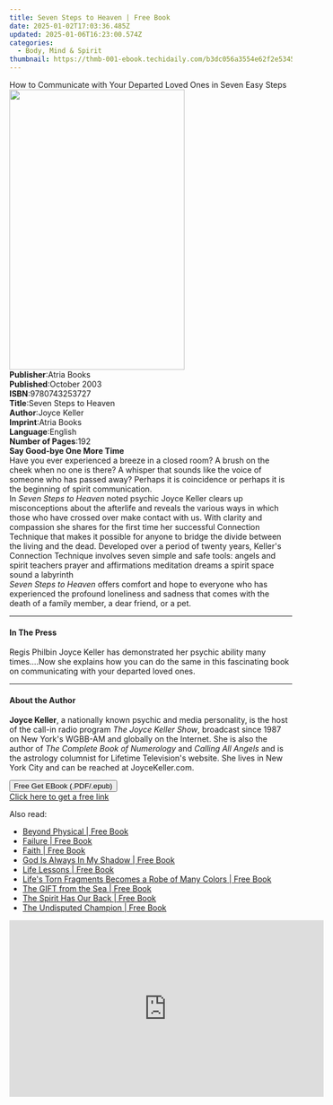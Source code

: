 ```yaml
---
title: Seven Steps to Heaven | Free Book
date: 2025-01-02T17:03:36.485Z
updated: 2025-01-06T16:23:00.574Z
categories:
  - Body, Mind & Spirit
thumbnail: https://thmb-001-ebook.techidaily.com/b3dc056a3554e62f2e53452342e65500a8ad3786d378a3357aef0100a308f228.jpg
---
```

<main id="book-container">
  <div class="flex flex-col">
    <div class="book-brief flex-1 py-6 px-4 sm:p-6 md:py-10 md:px-8">
      <!-- brief-->
      <div class="book-brief-main">
        How to Communicate with Your Departed Loved Ones in Seven Easy Steps
      </div>
    </div>
    <div
      class="book-meta-info flex-1 grid gap-4 col-start-1 col-end-3 row-start-1 sm:mb-6 sm:grid-cols-4 lg:gap-6 lg:col-start-2 lg:row-end-6 lg:row-span-6 lg:mb-0"
    >
      <div
        class="book-meta-info-left place-content-center mt-4 p-4 text-sm leading-6 col-start-2 col-span-2 dark:text-slate-400"
      >
        <img
          class="w-full h-500 object-cover rounded-lg sm:h-255 sm:col-span-2 lg:col-span-full"
          src="https://img-001-ebook.techidaily.com/29ced4e69044623e14e5034aed52c261b7d218b9ed79823cfb90d2e726622acd.jpg"
          alt=""
          width="312"
          height="500"
        />
      </div>
      <div
        class="book-meta-info-right mt-2 col-start-1 row-start-2 col-span-3 self-center"
      >
        <!-- meta data  -->
        <div class="flex flex-col px-4 md:px-8">
          <div class="flex-1">
            <strong>Publisher</strong>:<span class="px-2">Atria Books</span>
          </div>
          <div class="flex-1">
            <strong>Published</strong>:<span class="px-2">October 2003</span>
          </div>
          <div class="flex-1">
            <strong>ISBN</strong>:<span class="px-2">9780743253727</span>
          </div>
          <div class="flex-1">
            <strong>Title</strong>:<span class="px-2"
              >Seven Steps to Heaven</span
            >
          </div>
          <div class="flex-1">
            <strong>Author</strong>:<span class="px-2">Joyce Keller</span>
          </div>
          <div class="flex-1">
            <strong>Imprint</strong>:<span class="px-2">Atria Books</span>
          </div>
          <div class="flex-1">
            <strong>Language</strong>:<span class="px-2">English</span>
          </div>
          <div class="flex-1">
            <strong>Number of Pages</strong>:<span class="px-2">192</span>
          </div>
        </div>
      </div>
    </div>
    <div class="book-description flex-1 py-6 px-4 sm:p-6 md:py-10 md:px-8">
      <div class="book-description-main">
        <div accordion-content="" id="description">
          <b>Say Good-bye One More Time</b> <br />
          Have you ever experienced a breeze in a closed room? A brush on the
          cheek when no one is there? A whisper that sounds like the voice of
          someone who has passed away? Perhaps it is coincidence or perhaps it
          is the beginning of spirit communication. <br />
          In <i>Seven Steps to Heaven</i> noted psychic Joyce Keller clears up
          misconceptions about the afterlife and reveals the various ways in
          which those who have crossed over make contact with us. With clarity
          and compassion she shares for the first time her successful Connection
          Technique that makes it possible for anyone to bridge the divide
          between the living and the dead. Developed over a period of twenty
          years, Keller's Connection Technique involves seven simple and safe
          tools: angels and spirit teachers prayer and affirmations meditation
          dreams a spirit space sound a labyrinth <br />
          <i>Seven Steps to Heaven</i> offers comfort and hope to everyone who
          has experienced the profound loneliness and sadness that comes with
          the death of a family member, a dear friend, or a pet.
        </div>
        <div class="accordion-fader"></div>
      </div>
    </div>
    <div class="book-excerpts flex-1 py-6 px-4 sm:p-6 md:py-10 md:px-8">
      <!-- excerpts-->
      <div class="book-excerpts-main">
        <hr />
        <h4 class="placeholder placeholder-heading">
          <span>In The Press</span>
        </h4>
        <p>
          Regis Philbin Joyce Keller has demonstrated her psychic ability many
          times....Now she explains how you can do the same in this fascinating
          book on communicating with your departed loved ones.
        </p>
      </div>
    </div>
    <div class="book-about-author flex-1 py-6 px-4 sm:p-6 md:py-10 md:px-8">
      <!-- about author-->
      <div class="book-main-author-main">
        <hr />
        <h4 class="placeholder placeholder-heading">
          <span>About the Author</span>
        </h4>
        <p>
          <b>Joyce Keller</b>, a nationally known psychic and media personality,
          is the host of the call-in radio program&nbsp;<i
            >The Joyce Keller Show</i
          >, broadcast since 1987 on New York's WGBB-AM and globally on the
          Internet. She is also the author of&nbsp;<i
            >The Complete Book of Numerology</i
          >&nbsp;and&nbsp;<i>Calling All Angels</i>&nbsp;and is the astrology
          columnist for Lifetime Television's website. She lives in New York
          City and can be reached at JoyceKeller.com.
        </p>
      </div>
    </div>
    <div class="book-free-get flex-1 py-6 px-4 sm:p-6 md:py-10 md:px-8">
      <button
        id="btn-free-get"
        class="bg-blue-500 hover:bg-blue-700 text-white font-bold py-2 px-4 rounded"
      >
        Free Get EBook (.PDF/.epub)
      </button>
      <div id="countdown-display" class="px-2 text-lg mt-2"></div>
      <a
        id="free-link"
        class="hidden bg-blue-500 hover:bg-blue-700 text-white font-bold py-2 px-4 rounded"
        href="https://www.ebooks.com/en-us/book/333680/seven-steps-to-heaven/joyce-keller/"
        target="_blank"
        >Click here to get a free link</a
      >
    </div>
    <script>
      let countdownTime = 0;
      let countdownInterval = null;
      document
        .getElementById('btn-free-get')
        .addEventListener('click', startCountdown);
      function startCountdown() {
        countdownTime = new Date().getTime() + 60000 * 3;
        countdownInterval = setInterval(updateCountdown, 1000);
        document.getElementById('btn-free-get').disabled = true;
        document
          .getElementById('btn-free-get')
          .classList.add('bg-gray-500', 'cursor-not-allowed');
      }
      function updateCountdown() {
        let currentTime = new Date().getTime();
        let timeLeft = countdownTime - currentTime;
        let secondsLeft = Math.floor(timeLeft / 1000);
        document.getElementById('countdown-display').innerHTML =
          `Remaining time: ${secondsLeft} seconds.`;
        if (secondsLeft <= 0) {
          clearInterval(countdownInterval);
          document.getElementById('btn-free-get').classList.add('hidden');
          document.getElementById('free-link').classList.remove('hidden');
          document.getElementById('countdown-display').innerHTML = '';
        }
      }
    </script>
  </div>
</main>

<ins class="adsbygoogle"
      style="display:block"
      data-ad-client="ca-pub-7571918770474297"
      data-ad-slot="8358498916"
      data-ad-format="auto"
      data-full-width-responsive="true"></ins>
    

<span class="atpl-alsoreadstyle">Also read:</span>
<div><ul>
<li><a href="https://novels-ebooks.techidaily.com/210293340-9781098023485-beyond-physical/"><u>Beyond Physical | Free Book</u></a></li>
<li><a href="https://novels-ebooks.techidaily.com/210293337-9781098049027-failure/"><u>Failure | Free Book</u></a></li>
<li><a href="https://novels-ebooks.techidaily.com/210293768-9781641914826-faith/"><u>Faith | Free Book</u></a></li>
<li><a href="https://novels-ebooks.techidaily.com/210293544-9781644164556-god-is-always-in-my-shadow/"><u>God Is Always In My Shadow | Free Book</u></a></li>
<li><a href="https://novels-ebooks.techidaily.com/210293562-9781642580471-life-lessons/"><u>Life Lessons | Free Book</u></a></li>
<li><a href="https://novels-ebooks.techidaily.com/210293041-9781098013110-lifes-torn-fragments-becomes-a-robe-of-many-colors/"><u>Life's Torn Fragments Becomes a Robe of Many Colors | Free Book</u></a></li>
<li><a href="https://novels-ebooks.techidaily.com/210292919-9781645151401-the-gift-from-the-sea/"><u>The GIFT from the Sea | Free Book</u></a></li>
<li><a href="https://novels-ebooks.techidaily.com/210292937-9781645692119-the-spirit-has-our-back/"><u>The Spirit Has Our Back | Free Book</u></a></li>
<li><a href="https://novels-ebooks.techidaily.com/210293813-9781642588743-the-undisputed-champion/"><u>The Undisputed Champion | Free Book</u></a></li>
</ul></div>

<!-- affiliate ads begin -->
<iframe width="560" height="315" src="https://www.youtube.com/embed/K7fATC_lI7o?si=UFotPJqflDRZr-mv" title="YouTube video player" frameborder="0" allow="accelerometer; autoplay; clipboard-write; encrypted-media; gyroscope; picture-in-picture; web-share" referrerpolicy="strict-origin-when-cross-origin" allowfullscreen></iframe>
<!-- affiliate ads end -->


